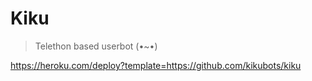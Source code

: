 # Kiku
> Telethon based userbot (•~•)

https://heroku.com/deploy?template=https://github.com/kikubots/kiku
